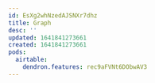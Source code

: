 ```yaml
---
id: EsXg2whNzedAJSNXr7dhz
title: Graph
desc: ''
updated: 1641841273661
created: 1641841273661
pods:
  airtable:
    dendron.features: rec9aFVNt6DObwAV3
---
```


